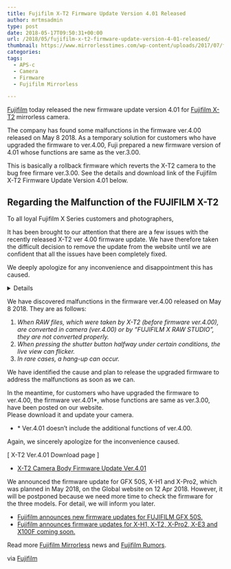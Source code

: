 ```yaml
---
title: Fujifilm X-T2 Firmware Update Version 4.01 Released
author: mrtmsadmin
type: post
date: 2018-05-17T09:50:31+00:00
url: /2018/05/fujifilm-x-t2-firmware-update-version-4-01-released/
thumbnail: https://www.mirrorlesstimes.com/wp-content/uploads/2017/07/fujifilm-released-firmware-updates-x-t1-x-t2-x-pro2-x-t20-gfx-cameras-750x550.jpg
categories:
tags:
  - APS-c
  - Camera
  - Firmware
  - Fujifilm Mirrorless

---
```

<a href="https://www.mirrorlesstimes.com/category/fujifilm/" target="_blank" rel="noopener">Fujifilm</a> today released the new firmware update version 4.01 for <a class="ext-link" title="" href="https://www.amazon.com/Fujifilm-X-T2-Mirrorless-Digital-Body/dp/B01I3LNMAM/?tag=mirrorlesst-20" target="_blank" rel="external nofollow noopener" data-amzn-asin="B01I3LNMAM">Fujifilm X-T2</a> mirrorless camera.

The company has found some malfunctions in the firmware ver.4.00 released on May 8 2018. As a temporary solution for customers who have upgraded the firmware to ver.4.00, Fuji prepared a new firmware version of 4.01 whose functions are same as the ver.3.00.

This is basically a rollback firmware which reverts the X-T2 camera to the bug free firmare ver.3.00. See the details and download link of the Fujifilm X-T2 Firmware Update Version 4.01 below. <!--more-->

## Regarding the Malfunction of the FUJIFILM X-T2

To all loyal Fujifilm X Series customers and photographers,

It has been brought to our attention that there are a few issues with the recently released X-T2 ver 4.00 firmware update. We have therefore taken the difficult decision to remove the update from the website until we are confident that all the issues have been completely fixed.

We deeply apologize for any inconvenience and disappointment this has caused.

<div class="summaryBlockB01">
  <p>
    <strong><Details of the Problem></strong>
  </p>
</div>

We have discovered malfunctions in the firmware ver.4.00 released on May 8 2018. They are as follows:

<ol class="orderedListB01">
  <li>
    <em>When RAW files, which were taken by X-T2 (before firmware ver.4.00), are converted in camera (ver.4.00) or by “FUJIFILM X RAW STUDIO”, they are not converted properly.</em>
  </li>
  <li>
    <em>When pressing the shutter button halfway under certain conditions, the live view can flicker.</em>
  </li>
  <li>
    <em>In rare cases, a hang-up can occur.</em>
  </li>
</ol>

We have identified the cause and plan to release the upgraded firmware to address the malfunctions as soon as we can.

In the meantime, for customers who have upgraded the firmware to ver.4.00, the firmware ver.4.01<span class="note">*</span>, whose functions are same as ver.3.00, have been posted on our website.  
Please download it and update your camera.

<ul class="noteListB01">
  <li>
    <span class="pointer">*</span> Ver.4.01 doesn’t include the additional functions of ver.4.00.
  </li>
</ul>

Again, we sincerely apologize for the inconvenience caused.

[ X-T2 Ver.4.01 Download page ]

<ul class="linkListB01">
  <li>
    <a href="http://www.fujifilm.com/support/digital_cameras/software/firmware/x/xt2/index.html" target="_blank" rel="follow external noopener noreferrer" data-wpel-link="external">X-T2 Camera Body Firmware Update Ver.4.01</a>
  </li>
</ul>

<Note>  
We announced the firmware update for GFX 50S, X-H1 and X-Pro2, which was planned in May 2018, on the Global website on 12 Apr 2018. However, it will be postponed because we need more time to check the firmware for the three models. For detail, we will inform you later.

<ul class="linkListB01">
  <li>
    <a href="http://www.fujifilm.com/news/n180412_02.html" target="_blank" rel="follow external noopener noreferrer" data-wpel-link="external">Fujifilm announces new firmware updates for FUJIFILM GFX 50S.</a>
  </li>
  <li>
    <a href="https://www.dailycameranews.com/2018/04/firmware-updates-for-fujifilm-x-h1-x-t2-x-pro2-x-e3-x100f-gfx-cameras/" target="_blank" rel="follow external noopener noreferrer" data-wpel-link="external">Fujifilm announces firmware updates for X-H1, X-T2, X-Pro2, X-E3 and X100F coming soon.</a>
  </li>
</ul>

Read more [Fujifilm Mirrorless][1] news and <a href="https://www.dailycameranews.com/tag/fujifilm-rumors/" target="_blank" rel="noopener">Fujifilm Rumors</a>.

via <a href="http://www.fujifilm.com/news/n180517.html" target="_blank" rel="follow external noopener noreferrer" data-wpel-link="external">Fujifilm</a>

 [1]: https://www.mirrorlesstimes.com/tags/fujifilm-mirrorless/